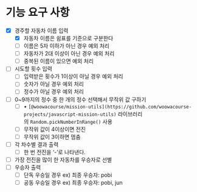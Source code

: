 # 기능 요구 사항

- [x]  경주할 자동차 이름 입력
    - [x]  자동차 이름은 쉼표를 기준으로 구분한다
    - [ ]  이름은 5자 이하가 아닌 경우 예외 처리
    - [ ]  자동차가 2대 이상이 아닌 경우 예외 처리
    - [ ]  중복된 이름이 있으면 예외 처리

- [ ]  시도할 횟수 입력
    - [ ]  입력받은 횟수가 1이상이 아닐 경우 예외 처리
    - [ ]  숫자가 아닐 경우 예외 처리
    - [ ]  정수가 아닐 경우 예외 처리

- [ ]  0~9까지의 정수 중 한 개의 정수 선택해서 무작위 값 구하기
    - [ ]  • `[@woowacourse/mission-utils](https://github.com/woowacourse-projects/javascript-mission-utils)` 라이브러리의 `Random.pickNumberInRange()` 사용
    - [ ]  무작위 값이 4이상이면 전진
    - [ ]  무작위 값이 3이하면 멈춤

- [ ]  각 차수별 결과 출력
    - [ ]  한 번 전진을 ‘-’로 나타낸다.

- [ ]  가장 전진을 많이 한 자동차를 우승자로 선별
- [ ]  우승자 출력
    - [ ]  단독 우승일 경우 ex) 최종 우승자: pobi
    - [ ]  공동 우승일 경우 ex) 최종 우승자: pobi, jun
